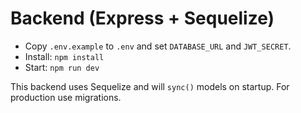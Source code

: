 # Backend (Express + Sequelize)

- Copy `.env.example` to `.env` and set `DATABASE_URL` and `JWT_SECRET`.
- Install: `npm install`
- Start: `npm run dev`

This backend uses Sequelize and will `sync()` models on startup. For production use migrations.
